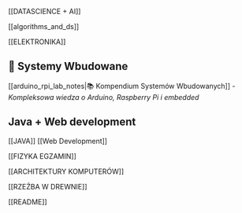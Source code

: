 [[DATASCIENCE + AI]]

[[algorithms_and_ds]]

[[ELEKTRONIKA]]

## 🔧 Systemy Wbudowane
[[arduino_rpi_lab_notes|📚 Kompendium Systemów Wbudowanych]] - *Kompleksowa wiedza o Arduino, Raspberry Pi i embedded*

## Java + Web development
[[JAVA]]
[[Web Development]]

[[FIZYKA EGZAMIN]]

[[ARCHITEKTURY KOMPUTERÓW]]

[[RZEŹBA W DREWNIE]]

[[README]]
